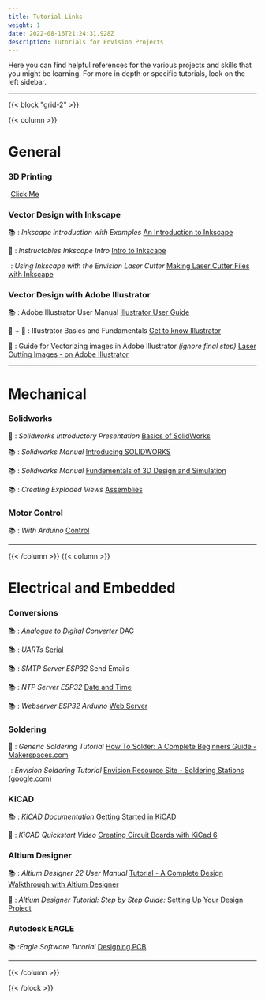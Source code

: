 ```yaml
---
title: Tutorial Links
weight: 1
date: 2022-08-16T21:24:31.928Z
description: Tutorials for Envision Projects
---
```

Here you can find helpful references for the various projects and skills that you might be learning. 
For more in depth or specific tutorials, look on the left sidebar.

<!-- \\\\\\\*\\\\\\\*\\\\\\\*For Admin:\\\\\\\*\\\\\\\*\\\\\\\* When linking to tutorials, please link to the tutorial section, such as \\\\\\\`"/tutorials/#solidworks\\\\\\\` -->

- - -

{{< block "grid-2" >}}

{{< column >}}

<!--COLUMN #1-->

<!--Try to keep these two columns generally balanced-->

# General

### 3D Printing

<img src="/favicons/favicon-32x32.png" height="1em" style="display: span; margin: 0; padding: 0">  [Click Me](https://docs.google.com/presentation/d/1CYFoB5y7_UgWvok6kU07hWUgDARuQ7qd6FVQ0fbHOIs/present#slide=id.p)

### Vector Design with Inkscape

📚 : *Inkscape introduction with Examples* [An Introduction to Inkscape](https://wiki.inkscape.org/wiki/images/f/f2/Introduction_to_Inkscape_by_Gavin_Corley.pdf)

📰 : *Instructables Inkscape Intro* [Intro to Inkscape](https://www.instructables.com/Intro-to-Inkscape/)

<img src="/favicons/favicon-32x32.png" height="1em" style="display: span; margin: 0; padding: 0"> : *Using Inkscape with the Envision Laser Cutter* [Making Laser Cutter Files with Inkscape](https://docs.google.com/presentation/d/1WsqGhXSQNI8gIABASzcQUoLCdPK2LxA8qUmMzdz1ycQ/present#slide=id.p)

### Vector Design with Adobe Illustrator

📚 : Adobe Illustrator User Manual [Illustrator User Guide](https://helpx.adobe.com/illustrator/user-guide.html)

📰 + 📼 : Illustrator Basics and Fundamentals [Get to know Illustrator](https://helpx.adobe.com/illustrator/how-to/ai-basics-fundamentals.html)

📰 : Guide for Vectorizing images in Adobe Illustrator *(ignore final step)* [Laser Cutting Images - on Adobe Illustrator](https://www.instructables.com/Laser-Cutting-Images-on-Adobe-Illustrator/)

- - -

# Mechanical

### Solidworks

📰 : *Solidworks Introductory Presentation* [Basics of SolidWorks](https://thecube.eng.ua.edu/wp-content/themes/ua-theme-coe-child/assets/instructions/SolidWorks-Tutorial.pdf)

📚 : *Solidworks Manual* [Introducing SOLIDWORKS](https://my.solidworks.com/solidworks/guide/SOLIDWORKS_Introduction_EN.pdf)

📚 : *Solidworks Manual* [Fundementals of 3D Design and Simulation](https://www.solidworks.com/sites/default/files/2020-05/Fundamentals3DDesign-SIM-ENG-SV.pdf)

📚 : *Creating Exploded Views* [](https://www.solidworks.com/sites/default/files/2020-05/Fundamentals3DDesign-SIM-ENG-SV.pdf)[Assemblies](https://help.solidworks.com/2020/english/SolidWorks/sldworks/t_creating_exploded_views.htm)

### Motor Control

📚 : *With Arduino* [Control](https://www.allaboutcircuits.com/projects/control-a-motor-with-an-arduino/)

- - -

<!--COLUMN BREAK-->

{{< /column >}}
{{< column >}}

<!--COLUMN #2-->

# Electrical and Embedded

### Conversions

📚 : *Analogue to Digital Converter* [](https://www.electronics-tutorials.ws/combination/analogue-to-digital-converter.html)[DAC](https://www.electronics-tutorials.ws/combination/analogue-to-digital-converter.html)

📚 : *UARTs* [Serial](https://learn.sparkfun.com/tutorials/serial-communication/uarts)

📚 : *SMTP Server ESP32* Send Emails[](https://www.electronics-tutorials.ws/combination/analogue-to-digital-converter.html)

📚 : *NTP Server ESP32* [Date and Time](https://randomnerdtutorials.com/esp32-ntp-client-date-time-arduino-ide/)

📚 : *Webserver ESP32 Arduino* [Web Server](https://randomnerdtutorials.com/esp32-web-server-arduino-ide/)

### Soldering

📰 : *Generic Soldering Tutorial* [How To Solder: A Complete Beginners Guide - Makerspaces.com](https://www.makerspaces.com/how-to-solder/#:~:text=Soldering%20is%20the%20process%20of,electrical%20bond%20between%20the%20parts.)

<img src="/favicons/favicon-32x32.png" height="1em" style="display: span; margin: 0; padding: 0"> : *Envision Soldering Tutorial* [Envision Resource Site - Soldering Stations (google.com)](https://sites.google.com/ucsd.edu/envisionhub/tutorials/soldering-stations)

### KiCAD

📚 : *KiCAD Documentation* [Getting Started in KiCAD](https://docs.kicad.org/6.0/en/getting_started_in_kicad/getting_started_in_kicad.html)

📼 : *KiCAD Quickstart Video* [Creating Circuit Boards with KiCad 6](https://www.youtube.com/watch?v=5Be7XOMmPQE)

### Altium Designer

📚 : *Altium Designer 22 User Manual* [Tutorial - A Complete Design Walkthrough with Altium Designer](https://www.altium.com/documentation/altium-designer/tutorial-complete-design-walkthrough)

📼 : *Altium Designer Tutorial: Step by Step Guide:* [Setting Up Your Design Project](https://www.ourpcb.com/altium-designer-tutorial-step-by-step-guide.html#Step_2_Setting_Up_Your_Design_Project)

### Autodesk EAGLE

📚 :*Eagle Software Tutorial* [Designing PCB](https://www.wiringo.com/eagle-software-tutorial.html)

- - -

{{< /column >}}

{{< /block >}}